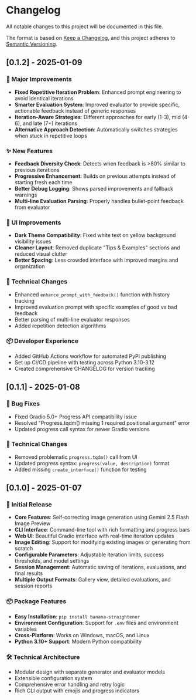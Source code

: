 # Changelog

All notable changes to this project will be documented in this file.

The format is based on [Keep a Changelog](https://keepachangelog.com/en/1.0.0/),
and this project adheres to [Semantic Versioning](https://semver.org/spec/v2.0.0.html).

## [0.1.2] - 2025-01-09

### 🚀 Major Improvements
- **Fixed Repetitive Iteration Problem**: Enhanced prompt engineering to avoid identical iterations
- **Smarter Evaluation System**: Improved evaluator to provide specific, actionable feedback instead of generic responses
- **Iteration-Aware Strategies**: Different approaches for early (1-3), mid (4-6), and late (7+) iterations
- **Alternative Approach Detection**: Automatically switches strategies when stuck in repetitive loops

### ✨ New Features
- **Feedback Diversity Check**: Detects when feedback is >80% similar to previous iterations
- **Progressive Enhancement**: Builds on previous attempts instead of starting fresh each time
- **Better Debug Logging**: Shows parsed improvements and fallback warnings
- **Multi-line Evaluation Parsing**: Properly handles bullet-point feedback from evaluator

### 🎨 UI Improvements  
- **Dark Theme Compatibility**: Fixed white text on yellow background visibility issues
- **Cleaner Layout**: Removed duplicate "Tips & Examples" sections and reduced visual clutter
- **Better Spacing**: Less crowded interface with improved margins and organization

### 🔧 Technical Changes
- Enhanced `enhance_prompt_with_feedback()` function with history tracking
- Improved evaluation prompt with specific examples of good vs bad feedback
- Better parsing of multi-line evaluator responses
- Added repetition detection algorithms

### 📦 Developer Experience
- Added GitHub Actions workflow for automated PyPI publishing
- Set up CI/CD pipeline with testing across Python 3.10-3.12
- Created comprehensive CHANGELOG for version tracking

## [0.1.1] - 2025-01-08

### 🐛 Bug Fixes
- Fixed Gradio 5.0+ Progress API compatibility issue
- Resolved "Progress.tqdm() missing 1 required positional argument" error
- Updated progress call syntax for newer Gradio versions

### 🔧 Technical Changes
- Removed problematic `progress.tqdm()` call from UI
- Updated progress syntax: `progress(value, description)` format
- Added missing `create_interface()` function for testing

## [0.1.0] - 2025-01-07

### 🎉 Initial Release
- **Core Features**: Self-correcting image generation using Gemini 2.5 Flash Image Preview
- **CLI Interface**: Command-line tool with rich formatting and progress bars
- **Web UI**: Beautiful Gradio interface with real-time iteration updates
- **Image Editing**: Support for modifying existing images or generating from scratch
- **Configurable Parameters**: Adjustable iteration limits, success thresholds, and model settings
- **Session Management**: Automatic saving of iterations, evaluations, and final results
- **Multiple Output Formats**: Gallery view, detailed evaluations, and session reports

### 📦 Package Features
- **Easy Installation**: `pip install banana-straightener`
- **Environment Configuration**: Support for `.env` files and environment variables
- **Cross-Platform**: Works on Windows, macOS, and Linux
- **Python 3.10+ Support**: Modern Python compatibility

### 🛠 Technical Architecture
- Modular design with separate generator and evaluator models
- Extensible configuration system
- Comprehensive error handling and retry logic
- Rich CLI output with emojis and progress indicators